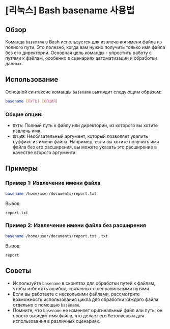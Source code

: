 # [리눅스] Bash basename 사용법

## Обзор
Команда `basename` в Bash используется для извлечения имени файла из полного пути. Это полезно, когда вам нужно получить только имя файла без его директории. Основная цель команды - упростить работу с путями к файлам, особенно в сценариях автоматизации и обработки данных.

## Использование
Основной синтаксис команды `basename` выглядит следующим образом:

```bash
basename [ПУТЬ] [ОПЦИЯ]
```

### Общие опции:
- `ПУТЬ`: Полный путь к файлу или директории, из которого вы хотите извлечь имя.
- `ОПЦИЯ`: Необязательный аргумент, который позволяет удалить суффикс из имени файла. Например, если вы хотите получить имя файла без его расширения, вы можете указать это расширение в качестве второго аргумента.

## Примеры
### Пример 1: Извлечение имени файла
```bash
basename /home/user/documents/report.txt
```
Вывод:
```
report.txt
```

### Пример 2: Извлечение имени файла без расширения
```bash
basename /home/user/documents/report.txt .txt
```
Вывод:
```
report
```

## Советы
- Используйте `basename` в скриптах для обработки путей к файлам, чтобы избежать ошибок, связанных с неправильными путями.
- Если вы работаете с несколькими файлами, рассмотрите возможность использования цикла для обработки каждого файла отдельно с помощью `basename`.
- Помните, что `basename` не изменяет оригинальный файл или путь; он просто выводит имя файла, что делает его безопасным для использования в различных сценариях.